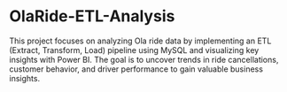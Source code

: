 # OlaRide-ETL-Analysis
This project focuses on analyzing Ola ride data by implementing an ETL (Extract, Transform, Load) pipeline using MySQL and visualizing key insights with Power BI. The goal is to uncover trends in ride cancellations, customer behavior, and driver performance to gain valuable business insights.
